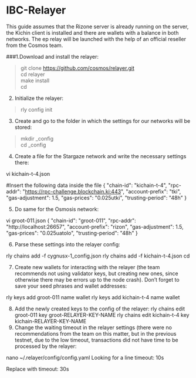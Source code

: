# IBC-Relayer

This guide assumes that the Rizone server is already running on the server, the Kichin client is installed and there are wallets with a balance in both networks. The ep relay will be launched with the help of an official reseller from the Cosmos team.

###1.Download and install the relayer: <br>
>git clone https://github.com/cosmos/relayer.git<br>
>cd relayer<br>
>make install<br>
>cd<br>

2. Initialize the relayer:<br>
>rly config init<br>

3. Create and go to the folder in which the settings for our networks will be stored:<br>
>mkdir <name>_config<br>
>cd <name>_config<br>
  
4. Create a file for the Stargaze network and write the necessary settings there:
  
vi kichain-t-4.json
  
#Insert the following data inside the file
{
  "chain-id": "kichain-t-4",
  "rpc-addr": "https://rpc-challenge.blockchain.ki:443",
  "account-prefix": "tki",
  "gas-adjustment": 1.5,
  "gas-prices": "0.025utki",
  "trusting-period": "48h"
}

5. Do same for the Osmosis network:
  
vi groot-011.json
{
  "chain-id": "groot-011",
  "rpc-addr": "http://localhost:26657",
  "account-prefix": "rizon",
  "gas-adjustment": 1.5,
  "gas-prices": "0.025uatolo",
  "trusting-period": "48h"
}

6. Parse these settings into the relayer config:
  
rly chains add -f cygnusx-1_config.json
rly chains add -f kichain-t-4.json
cd

7. Create new wallets for interacting with the relayer (the team recommends not using validator keys, but creating new ones, since otherwise there may be errors up to the node crash). Don’t forget to save your seed phrases and wallet addresses:
  
rly keys add groot-011 name  wallet 
rly keys add kichain-t-4 name wallet

8. Add the newly created keys to the config of the relayer:
rly chains edit groot-011 key groot-RELAYER-KEY-NAME
rly chains edit kichain-t-4 key kichain-RELAYER-KEY-NAME
  9. Change the waiting timeout in the relayer settings (there were no recommendations from the team on this matter, but in the previous testnet, due to the low timeout, transactions did not have time to be processed by the relayer:
  
nano ~/.relayer/config/config.yaml
Looking for a line
timeout: 10s

Replace with
timeout: 30s
  
